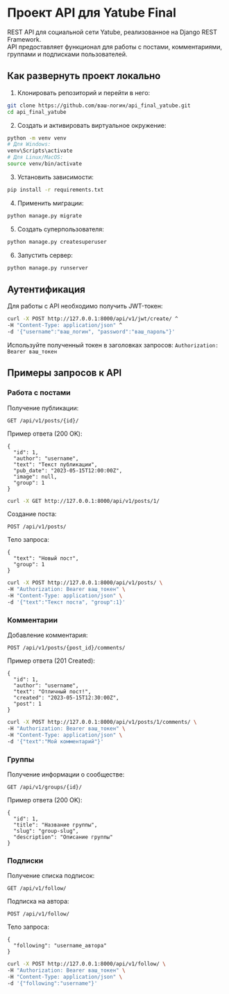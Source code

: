 # Проект API для Yatube Final

REST API для социальной сети Yatube, реализованное на Django REST Framework.  
API предоставляет функционал для работы с постами, комментариями, группами и подписками пользователей.

## Как развернуть проект локально

1. Клонировать репозиторий и перейти в него:
```bash
git clone https://github.com/ваш-логин/api_final_yatube.git
cd api_final_yatube
```
2. Создать и активировать виртуальное окружение:
```bash
python -m venv venv
# Для Windows:
venv\Scripts\activate
# Для Linux/MacOS:
source venv/bin/activate
```
3. Установить зависимости:
```bash
pip install -r requirements.txt
```
4. Применить миграции:
```bash
python manage.py migrate
```
5. Создать суперпользователя:
```bash
python manage.py createsuperuser
```
6. Запустить сервер:
```bash
python manage.py runserver
```
## Аутентификация
Для работы с API необходимо получить JWT-токен:
```bash
curl -X POST http://127.0.0.1:8000/api/v1/jwt/create/ ^
-H "Content-Type: application/json" ^
-d '{"username":"ваш_логин", "password":"ваш_пароль"}'
```
Используйте полученный токен в заголовках запросов:
```Authorization: Bearer ваш_токен```
## Примеры запросов к API
###  Работа с постами
Получение публикации:
```
GET /api/v1/posts/{id}/
```
Пример ответа (200 OK):
```
{
  "id": 1,
  "author": "username",
  "text": "Текст публикации",
  "pub_date": "2023-05-15T12:00:00Z",
  "image": null,
  "group": 1
}
```
```bash
curl -X GET http://127.0.0.1:8000/api/v1/posts/1/
```
Создание поста:
```
POST /api/v1/posts/
```
Тело запроса:
```
{
  "text": "Новый пост",
  "group": 1
}
```
```bash
curl -X POST http://127.0.0.1:8000/api/v1/posts/ \
-H "Authorization: Bearer ваш_токен" \
-H "Content-Type: application/json" \
-d '{"text":"Текст поста", "group":1}'
```
### Комментарии
Добавление комментария:
```
POST /api/v1/posts/{post_id}/comments/
```
Пример ответа (201 Created):
```
{
  "id": 1,
  "author": "username",
  "text": "Отличный пост!",
  "created": "2023-05-15T12:30:00Z",
  "post": 1
}
```
```bash
curl -X POST http://127.0.0.1:8000/api/v1/posts/1/comments/ \
-H "Authorization: Bearer ваш_токен" \
-H "Content-Type: application/json" \
-d '{"text":"Мой комментарий"}'
```
### Группы
Получение информации о сообществе:
```
GET /api/v1/groups/{id}/
```
Пример ответа (200 OK):
```
{
  "id": 1,
  "title": "Название группы",
  "slug": "group-slug",
  "description": "Описание группы"
}
```
### Подписки
Получение списка подписок:
```
GET /api/v1/follow/
```
Подписка на автора:
```
POST /api/v1/follow/
```
Тело запроса:
```
{
  "following": "username_автора"
}
```
```bash
curl -X POST http://127.0.0.1:8000/api/v1/follow/ \
-H "Authorization: Bearer ваш_токен" \
-H "Content-Type: application/json" \
-d '{"following":"username"}'

